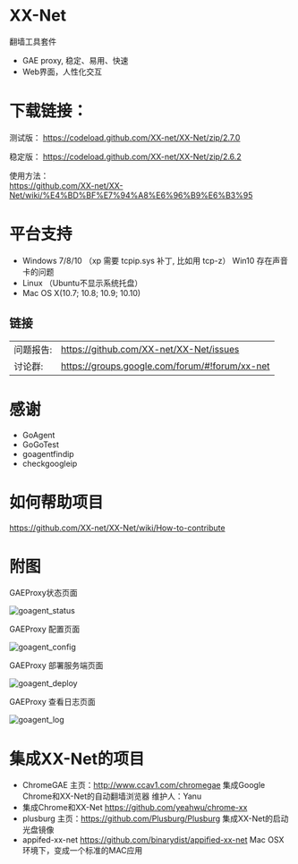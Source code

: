 

XX-Net
========
翻墙工具套件  
* GAE proxy, 稳定、易用、快速
* Web界面，人性化交互


下载链接：
==========
测试版：
https://codeload.github.com/XX-net/XX-Net/zip/2.7.0

稳定版：
https://codeload.github.com/XX-net/XX-Net/zip/2.6.2


使用方法：  
https://github.com/XX-net/XX-Net/wiki/%E4%BD%BF%E7%94%A8%E6%96%B9%E6%B3%95
  
  




平台支持
================
* Windows 7/8/10 （xp 需要 tcpip.sys 补丁, 比如用 tcp-z）
  Win10 存在声音卡的问题 
* Linux （Ubuntu不显示系统托盘）
* Mac OS X(10.7; 10.8; 10.9; 10.10)



## 链接
|   |   |
| --------   | :----  |
|问题报告:  |https://github.com/XX-net/XX-Net/issues|
|讨论群:  |https://groups.google.com/forum/#!forum/xx-net|

感谢
=========
* GoAgent
* GoGoTest
* goagentfindip
* checkgoogleip


如何帮助项目
==========
https://github.com/XX-net/XX-Net/wiki/How-to-contribute


附图
======

GAEProxy状态页面

![goagent_status](https://cloud.githubusercontent.com/assets/10395528/5849287/f71c62fc-a1b9-11e4-9ae0-b33fc78ed5fd.png)

GAEProxy 配置页面

![goagent_config](https://cloud.githubusercontent.com/assets/10395528/5849285/f68ac84c-a1b9-11e4-808a-5ec78f2fd3af.png)

GAEProxy 部署服务端页面

![goagent_deploy](https://cloud.githubusercontent.com/assets/10395528/5849286/f6e81dda-a1b9-11e4-94f8-2b9d2492bd39.png)

GAEProxy 查看日志页面

![goagent_log](https://cloud.githubusercontent.com/assets/10395528/5849288/f72138cc-a1b9-11e4-94df-d0b7ab160f0c.png)

集成XX-Net的项目
===============
* ChromeGAE
  主页：http://www.ccav1.com/chromegae
  集成Google Chrome和XX-Net的自动翻墙浏览器
  维护人：Yanu
* 集成Chrome和XX-Net
  https://github.com/yeahwu/chrome-xx
* plusburg
  主页：https://github.com/Plusburg/Plusburg
  集成XX-Net的启动光盘镜像
* appifed-xx-net
  https://github.com/binarydist/appified-xx-net
  Mac OSX 环境下，变成一个标准的MAC应用
